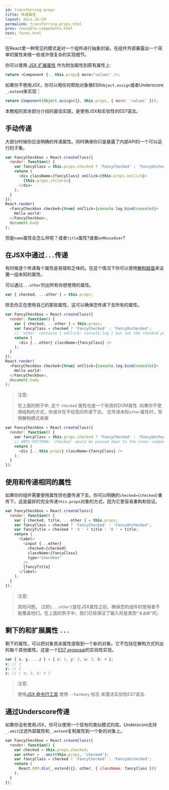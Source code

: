 ```yaml
---
id: transferring-props
title: 传递属性
layout: docs.zh-CN
permalink: transferring-props.html
prev: reusable-components.html
next: forms.html
---
```


在React里一种常见的模式是对一个组件进行抽象封装。在组件外部暴露出一个简单的属性来做一些或许很复杂的实现细节。

你可以使用 [JSX 扩展属性](/react/docs.zh-CN/jsx-spread.html) 作为附加属性到原有属性上:

```javascript
return <Component {...this.props} more="values" />;
```

如果你不使用JSX，你可以用任何帮助对象像ES6`Object.assign`或者Underscore `_.extend`来实现：

```javascript
return Component(Object.assign({}, this.props, { more: 'values' }));
```

本教程的其余部分介绍的最佳实践，是使用JSX和实验性的ES7语法。

## 手动传递

大部分时候你应该明确的传递属性。同时确保你只是暴露了内部API的一个可以运行的子集。

```javascript
var FancyCheckbox = React.createClass({
  render: function() {
    var fancyClass = this.props.checked ? 'FancyChecked' : 'FancyUnchecked';
    return (
      <div className={fancyClass} onClick={this.props.onClick}>
        {this.props.children}
      </div>
    );
  }
});
React.render(
  <FancyCheckbox checked={true} onClick={console.log.bind(console)}>
    Hello world!
  </FancyCheckbox>,
  document.body
);
```

但是`name`属性会怎么样呢？或者`title`属性?或者`onMouseOver`?

## 在JSX中通过`...`传递

有时候逐个传递每个属性是易错和乏味的。在这个情况下你可以使用[解构赋值](https://developer.mozilla.org/en-US/docs/Web/JavaScript/Reference/Operators/Destructuring_assignment)来设置一组未知的属性。

可以通过`...other`列出所有你想使用的属性。

```javascript
var { checked, ...other } = this.props;
```

除去你正在使用自己的那些属性，这可以确保您传递下去所有的属性。

```javascript
var FancyCheckbox = React.createClass({
  render: function() {
    var { checked, ...other } = this.props;
    var fancyClass = checked ? 'FancyChecked' : 'FancyUnchecked';
    // `other` contains { onClick: console.log } but not the checked property
    return (
      <div {...other} className={fancyClass} />
    );
  }
});
React.render(
  <FancyCheckbox checked={true} onClick={console.log.bind(console)}>
    Hello world!
  </FancyCheckbox>,
  document.body
);
```

> 注意:
> 
> 在上面的例子中, 这个 `checked` 属性也是一个有效的DOM属性. 如果你不使用结构的方式，你或许在不经意间传递下去。
在传递未知`other`属性时，常用解构模式来做

```javascript
var FancyCheckbox = React.createClass({
  render: function() {
    var fancyClass = this.props.checked ? 'FancyChecked' : 'FancyUnchecked';
    // ANTI-PATTERN: `checked` would be passed down to the inner component
    return (
      <div {...this.props} className={fancyClass} />
    );
  }
});
```

## 使用和传递相同的属性

如果你的组件需要使用属性但也要传递下去，你可以明确的`checked={checked}`重传下。这是最好的完全传递`this.props`对象的方式，因为它更容易重构和验证。

```javascript
var FancyCheckbox = React.createClass({
  render: function() {
    var { checked, title, ...other } = this.props;
    var fancyClass = checked ? 'FancyChecked' : 'FancyUnchecked';
    var fancyTitle = checked ? 'X ' + title : 'O ' + title;
    return (
      <label>
        <input {...other}
          checked={checked}
          className={fancyClass}
          type="checkbox"
        />
        {fancyTitle}
      </label>
    );
  }
});
```

> 注意:
> 
> 其他问题。 过把`{...other}`放在JSX属性之前，确保您的组件的使用者不能覆盖他们。在上面的例子中，我们已经保证了输入将是类型`“复选框”`的。

## 剩下的和扩展属性 `...`

剩下的属性，可以把对象其余属性提取到一个新的对象。它不包括在解构方式列出的每个其他属性。这是一个[ES7 proposal](https://github.com/sebmarkbage/ecmascript-rest-spread)的实验性实现。

```javascript
var { x, y, ...z } = { x: 1, y: 2, a: 3, b: 4 };
x; // 1
y; // 2
z; // { a: 3, b: 4 }
```

> 注意:
>
> 使用[JSX 命令行工具](http://npmjs.org/package/react-tools) 使用 `--harmony` 标志 来激活实验性ES7语法.

## 通过Underscore传递 

如果你没有使用JSX，你可以使用一个现有的类似模式的库。Underscore支持`_.omit`过滤外部属性和`_.extend`复制属性到一个新的对象上。

```javascript
var FancyCheckbox = React.createClass({
  render: function() {
    var checked = this.props.checked;
    var other = _.omit(this.props, 'checked');
    var fancyClass = checked ? 'FancyChecked' : 'FancyUnchecked';
    return (
      React.DOM.div(_.extend({}, other, { className: fancyClass }))
    );
  }
});
```
